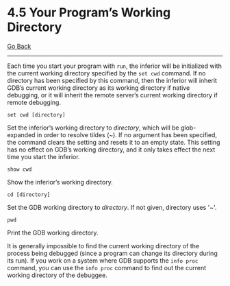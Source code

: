 # 4.5 Your Program’s Working Directory

[Go Back](./4_Running_Programs_Under_GDB.md)

----

Each time you start your program with ``run``, the inferior will be initialized with the current working directory specified by the ``set cwd`` command. If no directory has been specified by this command, then the inferior will inherit GDB’s current working directory as its working directory if native debugging, or it will inherit the remote server’s current working directory if remote debugging.

```
set cwd [directory]
```
Set the inferior’s working directory to _directory_, which will be glob-expanded in order to resolve tildes (~). If no argument has been specified, the command clears the setting and resets it to an empty state. This setting has no effect on GDB’s working directory, and it only takes effect the next time you start the inferior.

```
show cwd
```
Show the inferior’s working directory.

```
cd [directory]
```
Set the GDB working directory to _directory_. If not given, directory uses '~'.

```
pwd
```
Print the GDB working directory.

It is generally impossible to find the current working directory of the process being debugged (since a program can change its directory during its run). If you work on a system where GDB supports the ``info proc`` command, you can use the ``info proc`` command to find out the current working directory of the debuggee.

